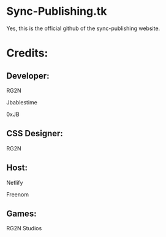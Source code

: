 # Sync-Publishing.tk

Yes, this is the official github of the sync-publishing website.

# Credits:

## Developer:
RG2N

Jbablestime

0xJB

## CSS Designer:
RG2N

## Host:
Netlify

Freenom

## Games:
RG2N Studios
